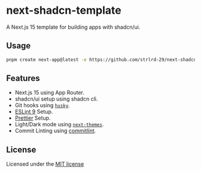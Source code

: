 # next-shadcn-template

A Next.js 15 template for building apps with shadcn/ui.

## Usage

```bash
pnpm create next-app@latest -e https://github.com/strlrd-29/next-shadcn-starter
```

## Features

- Next.js 15 using App Router.
- shadcn/ui setup using shadcn cli.
- Git hooks using [`husky`](https://typicode.github.io/husky/).
- [ESLint 9](https://eslint.org/) Setup.
- [Prettier](https://prettier.io/) Setup.
- Light/Dark mode using [`next-themes`](https://github.com/pacocoursey/next-themes).
- Commit Linting using [commitlint](https://commitlint.js.org/).

## License

Licensed under the [MIT license]("./LICENSE")
